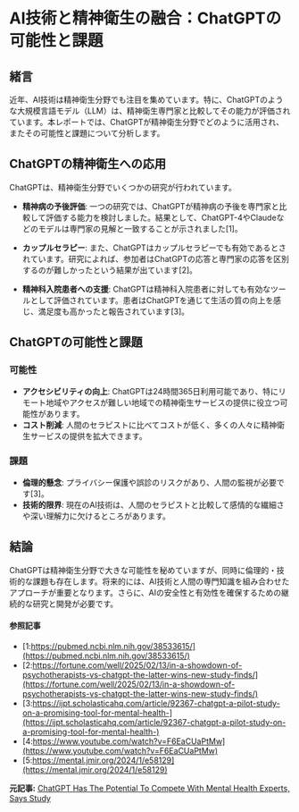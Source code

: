 # AI技術と精神衛生の融合：ChatGPTの可能性と課題

## 緒言

近年、AI技術は精神衛生分野でも注目を集めています。特に、ChatGPTのような大規模言語モデル（LLM）は、精神衛生専門家と比較してその能力が評価されています。本レポートでは、ChatGPTが精神衛生分野でどのように活用され、またその可能性と課題について分析します。

## ChatGPTの精神衛生への応用

ChatGPTは、精神衛生分野でいくつかの研究が行われています。

- **精神病の予後評価**: 一つの研究では、ChatGPTが精神病の予後を専門家と比較して評価する能力を検討しました。結果として、ChatGPT-4やClaudeなどのモデルは専門家の見解と一致することが示されました[1]。

- **カップルセラピー**: また、ChatGPTはカップルセラピーでも有効であるとされています。研究によれば、参加者はChatGPTの応答と専門家の応答を区別するのが難しかったという結果が出ています[2]。

- **精神科入院患者への支援**: ChatGPTは精神科入院患者に対しても有効なツールとして評価されています。患者はChatGPTを通じて生活の質の向上を感じ、満足度も高かったと報告されています[3]。

## ChatGPTの可能性と課題

### 可能性

- **アクセシビリティの向上**: ChatGPTは24時間365日利用可能であり、特にリモート地域やアクセスが難しい地域での精神衛生サービスの提供に役立つ可能性があります。
- **コスト削減**: 人間のセラピストに比べてコストが低く、多くの人々に精神衛生サービスの提供を拡大できます。

### 課題

- **倫理的懸念**: プライバシー保護や誤診のリスクがあり、人間の監視が必要です[3]。
- **技術的限界**: 現在のAI技術は、人間のセラピストと比較して感情的な繊細さや深い理解力に欠けるところがあります。

## 結論

ChatGPTは精神衛生分野で大きな可能性を秘めていますが、同時に倫理的・技術的な課題も存在します。将来的には、AI技術と人間の専門知識を組み合わせたアプローチが重要となります。さらに、AIの安全性と有効性を確保するための継続的な研究と開発が必要です。

#### 参照記事
- [1:https://pubmed.ncbi.nlm.nih.gov/38533615/](https://pubmed.ncbi.nlm.nih.gov/38533615/)
- [2:https://fortune.com/well/2025/02/13/in-a-showdown-of-psychotherapists-vs-chatgpt-the-latter-wins-new-study-finds/](https://fortune.com/well/2025/02/13/in-a-showdown-of-psychotherapists-vs-chatgpt-the-latter-wins-new-study-finds/)
- [3:https://ijpt.scholasticahq.com/article/92367-chatgpt-a-pilot-study-on-a-promising-tool-for-mental-health-](https://ijpt.scholasticahq.com/article/92367-chatgpt-a-pilot-study-on-a-promising-tool-for-mental-health-)
- [4:https://www.youtube.com/watch?v=F6EaCUaPtMw](https://www.youtube.com/watch?v=F6EaCUaPtMw)
- [5:https://mental.jmir.org/2024/1/e58129](https://mental.jmir.org/2024/1/e58129)


**元記事:** [ChatGPT Has The Potential To Compete With Mental Health Experts, Says Study](https://analyticsindiamag.com/ai-news-updates/chatgpt-has-the-potential-to-compete-with-mental-health-experts-says-study/)